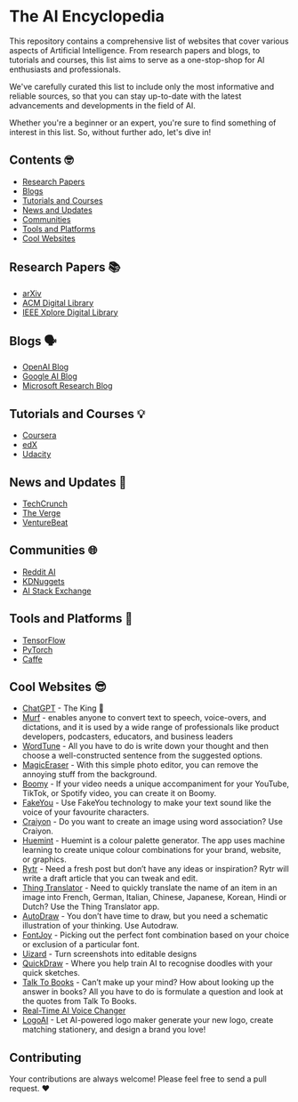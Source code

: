 # The AI Encyclopedia 

This repository contains a comprehensive list of websites that cover various aspects of Artificial Intelligence. From research papers and blogs, to tutorials and courses, this list aims to serve as a one-stop-shop for AI enthusiasts and professionals.

We've carefully curated this list to include only the most informative and reliable sources, so that you can stay up-to-date with the latest advancements and developments in the field of AI.

Whether you're a beginner or an expert, you're sure to find something of interest in this list. So, without further ado, let's dive in!

## Contents 🤓
- [Research Papers](#research-papers)
- [Blogs](#blogs)
- [Tutorials and Courses](#tutorials-and-courses)
- [News and Updates](#news-and-updates)
- [Communities](#communities)
- [Tools and Platforms](#tools-and-platforms)
- [Cool Websites](#cool-websites)

## Research Papers 📚
- [arXiv](https://arxiv.org/)
- [ACM Digital Library](https://dl.acm.org/)
- [IEEE Xplore Digital Library](https://ieeexplore.ieee.org/Xplore/home.jsp)

## Blogs 🗣️
- [OpenAI Blog](https://openai.com/blog/)
- [Google AI Blog](https://ai.googleblog.com/)
- [Microsoft Research Blog](https://www.microsoft.com/en-us/research/blog/)

## Tutorials and Courses 💡
- [Coursera](https://www.coursera.org/)
- [edX](https://www.edx.org/)
- [Udacity](https://www.udacity.com/)

## News and Updates 📰
- [TechCrunch](https://techcrunch.com/)
- [The Verge](https://www.theverge.com/)
- [VentureBeat](https://venturebeat.com/)

## Communities 🌐
- [Reddit AI](https://www.reddit.com/r/Artificial/)
- [KDNuggets](https://www.kdnuggets.com/)
- [AI Stack Exchange](https://ai.stackexchange.com/)

## Tools and Platforms 🧰
- [TensorFlow](https://www.tensorflow.org/)
- [PyTorch](https://pytorch.org/)
- [Caffe](http://caffe.berkeleyvision.org/)

## Cool Websites 😎
- [ChatGPT](https://chat.openai.com/) - The King 👑
- [Murf](https://murf.ai/) - enables anyone to convert text to speech, voice-overs, and dictations, and it is used by a wide range of professionals like product developers, podcasters, educators, and business leaders
- [WordTune](https://www.wordtune.com/) - All you have to do is write down your thought and then choose a well-constructed sentence from the suggested options.
- [MagicEraser](http://magiceraser.io/) - With this simple photo editor, you can remove the annoying stuff from the background.
- [Boomy](https://boomy.com/) - If your video needs a unique accompaniment for your YouTube, TikTok, or Spotify video, you can create it on Boomy.
- [FakeYou](https://fakeyou.com/) - Use FakeYou technology to make your text sound like the voice of your favourite characters. 
- [Craiyon](http://craiyon.com/) - Do you want to create an image using word association? Use Craiyon.
- [Huemint](https://huemint.com/) - Huemint is a colour palette generator. The app uses machine learning to create unique colour combinations for your brand, website, or graphics.
- [Rytr](http://rytr.me/) - Need a fresh post but don’t have any ideas or inspiration? Rytr will write a draft article that you can tweak and edit.
- [Thing Translator](https://thing-translator.appspot.com/) - Need to quickly translate the name of an item in an image into French, German, Italian, Chinese, Japanese, Korean, Hindi or Dutch? Use the Thing Translator app.
- [AutoDraw](https://www.autodraw.com/) - You don’t have time to draw, but you need a schematic illustration of your thinking. Use Autodraw.
- [FontJoy](http://fontjoy.com/) - Picking out the perfect font combination based on your choice or exclusion of a particular font.
- [Uizard](https://uizard.io/) - Turn screenshots into editable designs
- [QuickDraw](https://quickdraw.withgoogle.com/) - Where you help train AI to recognise doodles with your quick sketches.
- [Talk To Books](https://books.google.com/talktobooks/) - Can’t make up your mind? How about looking up the answer in books? All you have to do is formulate a question and look at the quotes from Talk To Books.
- [Real-Time AI Voice Changer](https://voice.ai/)
- [LogoAI](https://www.logoai.com/) - Let AI-powered logo maker generate your new logo, create matching stationery, and design a brand you love!

## Contributing
Your contributions are always welcome! Please feel free to send a pull request. ❤️
